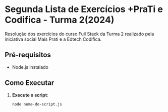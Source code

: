 # Segunda Lista de Exercícios +PraTi e Codifica - Turma 2(2024)

Resolução dos exercícios do curso Full Stack da Turma 2 realizado pela iniciativa social Mais Prati e a Edtech Codifica.

## Pré-requisitos
- Node.js instalado

## Como Executar

1. **Execute o script**:
    ```shell
    node nome-do-script.js
    ```
